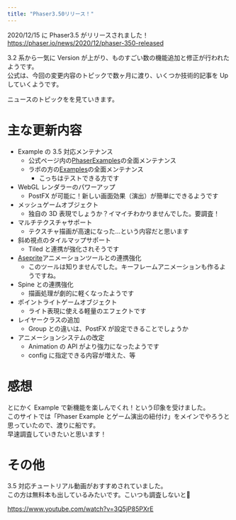 ```yaml
---
title: "Phaser3.50リリース！"
---
```


2020/12/15 に Phaser3.5 がリリースされました！  
https://phaser.io/news/2020/12/phaser-350-released

3.2 系から一気に Version が上がり、ものすごい数の機能追加と修正が行われたようです。  
公式は、今回の変更内容のトピックで数ヶ月に渡り、いくつか技術的記事を Up していくようです。

ニュースのトピックをを見ていきます。

# 主な更新内容

- Example の 3.5 対応メンテナンス
  - 公式ページ内の[PhaserExamples](http://phaser.io/examples)の全面メンテナンス
  - ラボの方の[Examples](http://labs.phaser.io/)の全面メンテナンス
    - こっちはテストできる方です
- WebGL レンダラーのパワーアップ
  - PostFX が可能に！新しい画面効果（演出）が簡単にできるようです
- メッシュゲームオブジェクト
  - 独自の 3D 表現でしょうか？イマイチわかりませんでした。要調査！
- マルチテクスチャサポート
  - テクスチャ描画が高速になった…という内容だと思います
- 斜め視点のタイルマップサポート
  - Tiled と連携が強化されそうです
- [Aseprite](https://www.aseprite.org/)アニメーションツールとの連携強化
  - このツールは知りませんでした。キーフレームアニメーションも作るようですね。
- Spine との連携強化
  - 描画処理が劇的に軽くなったようです
- ポイントライトゲームオブジェクト
  - ライト表現に使える軽量のエフェクトです
- レイヤークラスの追加
  - Group との違いは、PostFX が設定できることでしょうか
- アニメーションシステムの改定
  - Animation の API がより強力になったようです
  - config に指定できる内容が増えた、等

# 感想

とにかく Example で新機能を楽しんでくれ！という印象を受けました。  
このサイトでは「Phaser Example とゲーム演出の紐付け」をメインでやろうと思っていたので、渡りに船です。  
早速調査していきたいと思います！

# その他

3.5 対応チュートリアル動画がおすすめされていました。  
この方は無料本も出しているみたいです。こいつも調査しないと:triumph:

https://www.youtube.com/watch?v=3Q5jP85PXrE
